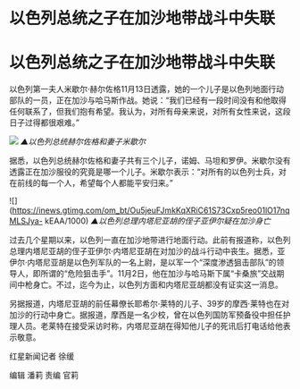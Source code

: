 # 以色列总统之子在加沙地带战斗中失联

# 以色列总统之子在加沙地带战斗中失联

以色列第一夫人米歇尔·赫尔佐格11月13日透露，她的一个儿子是以色列地面行动部队的一员，正在加沙与哈马斯作战。她说：“我们已经有一段时间没有和他取得任何联系了，但我们抱有希望。我认为，对所有母亲来说，对所有女性来说，这段日子过得都很艰难。”

![](https://inews.gtimg.com/om_bt/OCcTG_hwCaLhBSRoWwnS8_9tw70p1fqZ1P4ojEz0xcZOAAA/1000)
_▲以色列总统赫尔佐格和妻子米歇尔_

据悉，以色列总统赫尔佐格和妻子共有三个儿子，诺姆、马坦和罗伊。米歇尔没有透露正在加沙服役的究竟是哪一个儿子。米歇尔表示：“对所有的以色列士兵，对在前线的每一个人，希望每个人都能平安归来。”

![](https://inews.gtimg.com/om_bt/Ou5jeuFJmkKqXRiC61S73Cxp5reo01lO17nqMLSJya-
kEAA/1000) _▲以色列总理内塔尼亚胡的侄子亚伊尔疑在加沙身亡_

过去几个星期以来，以色列一直在加沙地带进行地面行动。此前有报道称，以色列总理内塔尼亚胡的侄子亚伊尔·内塔尼亚胡在对加沙的战斗行动中丧生。据悉，亚伊尔·内塔尼亚胡是以色列军队的一名上尉，是以军一个“深度渗透狙击部队”的领导人，即所谓的“危险狙击手”。11月2日，他在加沙与哈马斯下属“卡桑旅”交战期间中枪身亡。不过，迄今为止，以色列方面和内塔尼亚胡都没有证实这一消息。

另据报道，内塔尼亚胡的前任幕僚长耶希尔·莱特的儿子、39岁的摩西·莱特也在对加沙的行动中身亡。据报道，摩西是一名少校，曾在以色列国防军预备役中担任护理人员。老莱特在接受采访时称，内塔尼亚胡在得知他儿子的死讯后打电话给他表示敬意。

红星新闻记者 徐缓

编辑 潘莉 责编 官莉

